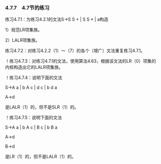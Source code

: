 ### 4.7.7　4.7节的练习

练习4.7.1：为练习4.2.1的文法S→S S + | S S * | a构造

1）规范LR项集族。

2）LALR项集族。

练习4.7.2：对练习4.2.2（1）～（7）的各个（增广）文法重复练习4.7.1。

！练习4.7.3：对练习4.7.1的文法，使用算法4.63，根据该文法的LR（0）项集的内核构造出它的LALR项集族。

！练习4.7.4：说明下面的文法

S→A a | b A c | d c | b d a

A→d

是LALR（1）的，但不是SLR（1）的。

！练习4.7.5：说明下面的文法

S→A a | b A c | B c | b B a

A→d

B→d

是LR（1）的，但不是LALR（1）的。